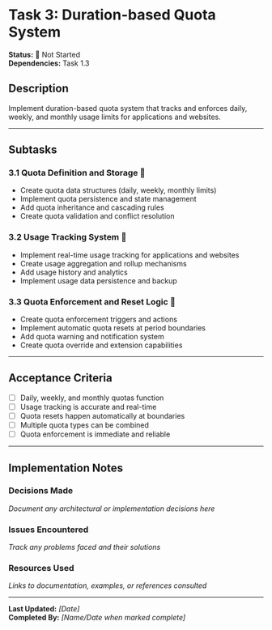 # Task 3: Duration-based Quota System

**Status:** 🔴 Not Started  
**Dependencies:** Task 1.3  

## Description
Implement duration-based quota system that tracks and enforces daily, weekly, and monthly usage limits for applications and websites.

---

## Subtasks

### 3.1 Quota Definition and Storage 🔴
- Create quota data structures (daily, weekly, monthly limits)
- Implement quota persistence and state management
- Add quota inheritance and cascading rules
- Create quota validation and conflict resolution

### 3.2 Usage Tracking System 🔴
- Implement real-time usage tracking for applications and websites
- Create usage aggregation and rollup mechanisms
- Add usage history and analytics
- Implement usage data persistence and backup

### 3.3 Quota Enforcement and Reset Logic 🔴
- Create quota enforcement triggers and actions
- Implement automatic quota resets at period boundaries
- Add quota warning and notification system
- Create quota override and extension capabilities

---

## Acceptance Criteria
- [ ] Daily, weekly, and monthly quotas function
- [ ] Usage tracking is accurate and real-time
- [ ] Quota resets happen automatically at boundaries
- [ ] Multiple quota types can be combined
- [ ] Quota enforcement is immediate and reliable

---

## Implementation Notes

### Decisions Made
_Document any architectural or implementation decisions here_

### Issues Encountered  
_Track any problems faced and their solutions_

### Resources Used
_Links to documentation, examples, or references consulted_

---

**Last Updated:** _[Date]_  
**Completed By:** _[Name/Date when marked complete]_ 